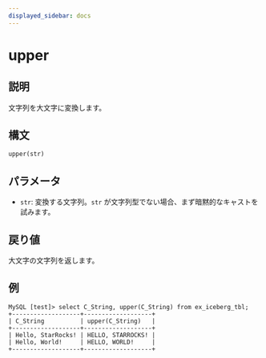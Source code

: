 ```yaml
---
displayed_sidebar: docs
---
```


# upper

## 説明

文字列を大文字に変換します。

## 構文

```haskell
upper(str)
```

## パラメータ

- `str`: 変換する文字列。`str` が文字列型でない場合、まず暗黙的なキャストを試みます。

## 戻り値

大文字の文字列を返します。

## 例

```plaintext
MySQL [test]> select C_String, upper(C_String) from ex_iceberg_tbl;
+-------------------+-------------------+
| C_String          | upper(C_String)   |
+-------------------+-------------------+
| Hello, StarRocks! | HELLO, STARROCKS! |
| Hello, World!     | HELLO, WORLD!     |
+-------------------+-------------------+
```
